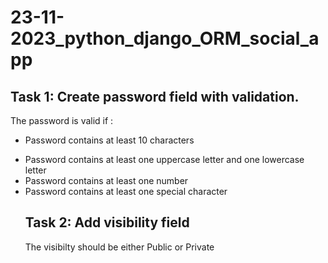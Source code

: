 # 23-11-2023_python_django_ORM_social_app

## Task 1: Create password field with validation.
The password is valid if :
* Password contains at least 10 characters
- Password contains at least one uppercase letter and one lowercase letter
- Password contains at least one number
- Password contains at least one special character
  ## Task 2: Add visibility field
  The visibilty should be either Public or Private
